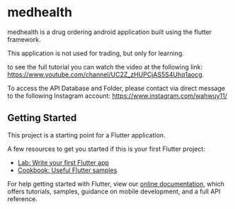 # medhealth

medhealth is a drug ordering android application built using the flutter framework.

This application is not used for trading, but only for learning.

to see the full tutorial you can watch the video at the following link: https://www.youtube.com/channel/UC2Z_zHUPCjAS5S4Uhq1aocg.

To access the API Database and Folder, please contact via direct message to the following Instagram account: https://www.instagram.com/wahwuy11/

## Getting Started

This project is a starting point for a Flutter application.

A few resources to get you started if this is your first Flutter project:

- [Lab: Write your first Flutter app](https://flutter.dev/docs/get-started/codelab)
- [Cookbook: Useful Flutter samples](https://flutter.dev/docs/cookbook)

For help getting started with Flutter, view our
[online documentation](https://flutter.dev/docs), which offers tutorials,
samples, guidance on mobile development, and a full API reference.
